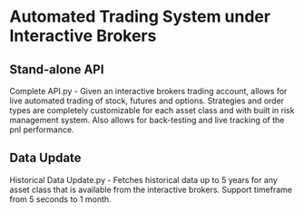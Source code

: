 # Automated Trading System under Interactive Brokers

## Stand-alone API

Complete API.py - 
Given an interactive brokers trading account, allows for live automated trading of stock, futures and options. Strategies and order types are completely customizable for each asset class and with built in risk management system. Also allows for back-testing and live tracking of the pnl performance. 

## Data Update

Historical Data Update.py - 
Fetches historical data up to 5 years for any asset class that is available from the interactive brokers. Support timeframe from 5 seconds to 1 month.
